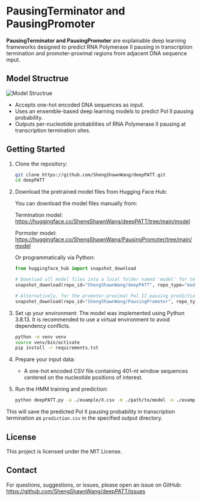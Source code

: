 # PausingTerminator and PausingPromoter

**PausingTerminator and PausingPromoter** are explainable deep learning frameworks designed to predict RNA Polymerase II pausing in transcription termination and promoter-proximal regions from adjacent DNA sequence input.


## Model Structrue 

![Model Structrue](model_schema.png)

- Accepts one-hot encoded DNA sequences as input.
- Uses an ensemble-based deep learning models to predict Pol II pausing probability.
- Outputs per-nucleotide probabilities of RNA Polymerase II pausing at transcription termination sites.

## Getting Started


1. Clone the repository:
   ```bash
   git clone https://github.com/ShengShawnWang/deepPATT.git
   cd deepPATT
   ```

2. Download the pretrained model files from Hugging Face Hub:
   
   You can download the model files manually from:
   
   Termination model: https://huggingface.co/ShengShawnWang/deepPATT/tree/main/model
   
   Pormoter model: https://huggingface.co/ShengShawnWang/PausingPromoter/tree/main/model
   
   Or programmatically via Python:

   ```python
   from huggingface_hub import snapshot_download

   # Download all model files into a local folder named 'model' for termination models
   snapshot_download(repo_id="ShengShawnWang/deepPATT", repo_type="model", local_dir="./model")

   # Alternatively, for the promoter-proximal Pol II pausing prediction task, you can use:
   snapshot_download(repo_id="ShengShawnWang/PausingPromoter", repo_type="model", local_dir="./model")


4. Set up your environment:
   The model was implemented using Python 3.8.13. It is recommended to use a virtual environment to avoid dependency conflicts.
   ```bash
   python -m venv venv
   source venv/bin/activate
   pip install -r requirements.txt
   ```

5. Prepare your input data:
   - A one-hot encoded CSV file containing 401-nt window sequences centered on the nucleotide positions of interest.


6. Run the HMM training and prediction:
   ```bash
   python deepPATT.py -a ./example/X.csv -m ./path/to/model -o ./example/
   ```

This will save the predicted Pol II pausing probability in transcription termination as `prediction.csv` in the specified output directory.


## License

This project is licensed under the MIT License.


## Contact

For questions, suggestions, or issues, please open an issue on GitHub:
https://github.com/ShengShawnWang/deepPATT/issues

